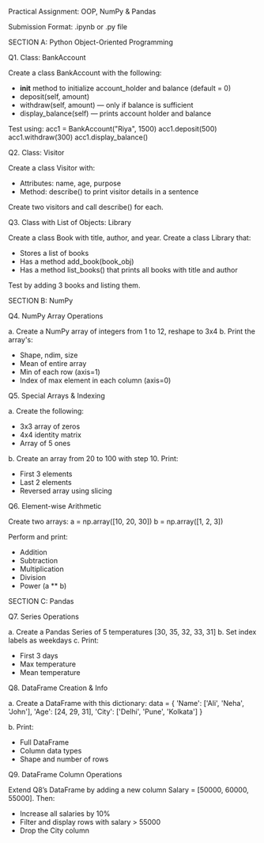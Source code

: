 Practical Assignment: OOP, NumPy & Pandas 

Submission Format: .ipynb or .py file 

SECTION A: Python Object-Oriented Programming 

Q1. Class: BankAccount 

Create a class BankAccount with the following: 
- __init__ method to initialize account_holder and balance (default = 0) 
- deposit(self, amount) 
- withdraw(self, amount) — only if balance is sufficient 
- display_balance(self) — prints account holder and balance 
 
Test using: 
acc1 = BankAccount("Riya", 1500) 
acc1.deposit(500) 
acc1.withdraw(300) 
acc1.display_balance() 

Q2. Class: Visitor 

Create a class Visitor with: 
- Attributes: name, age, purpose 
- Method: describe() to print visitor details in a sentence 
 
Create two visitors and call describe() for each. 

Q3. Class with List of Objects: Library 

Create a class Book with title, author, and year. 
Create a class Library that: 
- Stores a list of books 
- Has a method add_book(book_obj) 
- Has a method list_books() that prints all books with title and author 
 
Test by adding 3 books and listing them. 

SECTION B: NumPy 

Q4. NumPy Array Operations 

a. Create a NumPy array of integers from 1 to 12, reshape to 3x4 
b. Print the array's: 
- Shape, ndim, size 
- Mean of entire array 
- Min of each row (axis=1) 
- Index of max element in each column (axis=0) 

Q5. Special Arrays & Indexing 

a. Create the following: 
- 3x3 array of zeros 
- 4x4 identity matrix 
- Array of 5 ones 
 
b. Create an array from 20 to 100 with step 10. 
Print: 
- First 3 elements 
- Last 2 elements 
- Reversed array using slicing 

Q6. Element-wise Arithmetic 

Create two arrays: 
a = np.array([10, 20, 30]) 
b = np.array([1, 2, 3]) 
 
Perform and print: 
- Addition 
- Subtraction 
- Multiplication 
- Division 
- Power (a ** b) 

SECTION C: Pandas 

Q7. Series Operations 

a. Create a Pandas Series of 5 temperatures [30, 35, 32, 33, 31] 
b. Set index labels as weekdays 
c. Print: 
- First 3 days 
- Max temperature 
- Mean temperature 

Q8. DataFrame Creation & Info 

a. Create a DataFrame with this dictionary: 
data = { 
    'Name': ['Ali', 'Neha', 'John'], 
    'Age': [24, 29, 31], 
    'City': ['Delhi', 'Pune', 'Kolkata'] 
} 
 
b. Print: 
- Full DataFrame 
- Column data types 
- Shape and number of rows 

Q9. DataFrame Column Operations 

Extend Q8’s DataFrame by adding a new column Salary = [50000, 60000, 55000]. 
Then: 
- Increase all salaries by 10% 
- Filter and display rows with salary > 55000 
- Drop the City column 
